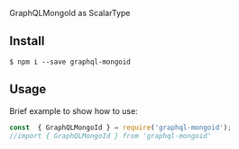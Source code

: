 GraphQLMongoId as ScalarType


## Install

```
$ npm i --save graphql-mongoid
```

## Usage

Brief example to show how to use:

```js
const  { GraphQLMongoId } = require('graphql-mongoid');
//import { GraphQLMongoId } from 'graphql-mongoid'


```